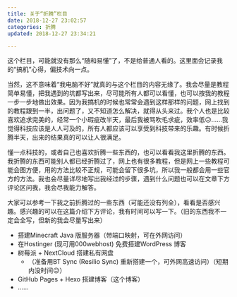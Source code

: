 ```yaml
---
title: 关于“折腾”栏目
date: 2018-12-27 23:02:57
categories: 折腾
updated: 2018-12-27 23:34:21

---
```


这个栏目，可能就没有那么“随和易懂”了，不是给普通人看的。这里面会记录我的“搞机”心得，偏技术向一点。

当然，这不意味着“我电脑不好”就真的与这个栏目的内容无缘了。我会尽量是教程简单易懂，把我遇到的坑都写出来，尽可能所有人都可以看懂，也可以按我的教程一步一步地做出效果。因为我搞机的时候也常常会遇到这样那样的问题，网上找到的教程跟到一半，出问题了，又不知道怎么解决，就得从头来过。我个人也是比较喜欢追求完美的，经常一个小瑕疵改半天，最后我被骂吹毛求疵，效率低😥……我觉得科技应该是人人可及的，所有人都应该可以享受到科技带来的乐趣。有时候折腾半天，出来的结果真的可以让人很满足。

懂一点科技的，或者自己也喜欢折腾一些东西的，也可以看看我这里折腾的东西。我折腾的东西可能别人都已经折腾过了，网上也有很多教程，但是网上一些教程可能会图方便，用的方法比较不正规，可能会留下很多坑，所以我一般都会用一些官方的方法。我也会尽量详尽地写出我经过的步骤，遇到什么问题也可以在文章下方评论区问我，我会尽我能力解答。

大家可以参考一下我之前折腾过的一些东西（可能还没有列全），看看是否感兴趣。感兴趣的可以在这篇介绍下方评论，我有时间可以写一下。（旧的东西我不一定会全写，但新的我会尽量写出来）

- 搭建Minecraft Java 版服务器（带端口映射，可在外网访问）
- 在Hostinger (现可用000webhost) 免费搭建WordPress 博客
- 树莓派 + NextCloud 搭建私有网盘
  - （准备用BT Sync (Resilio Sync) 重新搭建一个，可外网高速访问）（短期内没时间😥）
- GitHub Pages + Hexo 搭建博客（这个博客）
- ……

